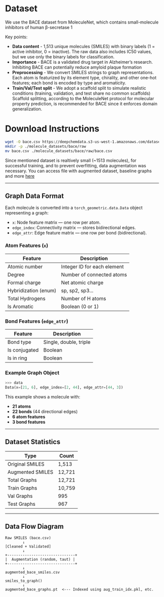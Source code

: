 # Dataset

We use the BACE dataset from MoleculeNet, which contains small-molecule inhibitors of human β-secretase 1

Key points:
- **Data content** - 1,513 unique molecules (SMILES) with binary labels (1 = active inhibitor, 0 = inactive). The raw data also includes IC50 values, but we use only the binary labels for classification.
- **Importance** - BACE is a validated drug target in Alzheimer’s research. Inhibiting BACE can potentially reduce amyloid plaque formation
- **Preprocessing** - We convert SMILES strings to graph representations. Each atom is featurized by its element type, chirality, and other one-hot features; each bond is encoded by type and aromaticity.
- **Train/Val/Test split** - We adopt a scaffold split to simulate realistic conditions (training, validation, and test share no common scaffolds) Scaffold splitting, according to the MoleculeNet protocol for molecular property prediction, is recommended for BACE since it enforces domain generalization.

# Download Instructions

```bash
wget -O bace.csv https://deepchemdata.s3-us-west-1.amazonaws.com/datasets/bace.csv
mkdir -p ./molecule_datasets/bace/raw
mv bace.csv ./molecule_datasets/bace/raw/bace.csv
```

Since mentioned dataset is realtively small (~1513 molecules), for successful training, and to prevent overfitting, data augmentation was necessary. You can access file with augmented dataset, baseline graphs and more [here](https://drive.google.com/drive/folders/1e8gsnhkNpFcfQnZoSztilspu0xJBnH0L?usp=sharing)


---

## Graph Data Format

Each molecule is converted into a `torch_geometric.data.Data` object representing a graph:

- `x`: Node feature matrix — one row per atom.
- `edge_index`: Connectivity matrix — stores bidirectional edges.
- `edge_attr`: Edge feature matrix — one row per bond (bidirectional).

### Atom Features (`x`)
| Feature               | Description                        |
|-----------------------|------------------------------------|
| Atomic number         | Integer ID for each element        |
| Degree                | Number of connected atoms          |
| Formal charge         | Net atomic charge                  |
| Hybridization (enum)  | sp, sp2, sp3...                    |
| Total Hydrogens       | Number of H atoms                  |
| Is Aromatic           | Boolean (0 or 1)                   |

### Bond Features (`edge_attr`)
| Feature               | Description                        |
|-----------------------|------------------------------------|
| Bond type             | Single, double, triple             |
| Is conjugated         | Boolean                            |
| Is in ring            | Boolean                            |


### Example Graph Object

```python
>>> data
Data(x=[21, 6], edge_index=[2, 44], edge_attr=[44, 3])
```

This example shows a molecule with:

* **21 atoms**
* **22 bonds** (44 directional edges)
* **6 atom features**
* **3 bond features**

---

## Dataset Statistics

| Type             | Count  |
| ---------------- | ------ |
| Original SMILES  | 1,513  |
| Augmented SMILES | 12,721 |
| Total Graphs     | 12,721 |
| Train Graphs     | 10,759 |
| Val Graphs       | 995    |
| Test Graphs      | 967    |

---

## Data Flow Diagram

```text
Raw SMILES (bace.csv)
        ↓
[Cleaned + Validated]
        ↓
+-------------------------------+
|  Augmentation (random, taut) |
+-------------------------------+
        ↓
augmented_bace_smiles.csv
        ↓
smiles_to_graph()
        ↓
augmented_bace_graphs.pt  <--- Indexed using aug_train_idx.pkl, etc.
```
